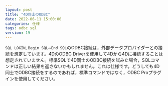 ```yaml
---
layout: post
title: "4D同士のODBC"
date: 2022-06-11 15:00:00
categories: 仕様
tags: odbc sql
version: 19
---
```


`SQL LOGIN`, `Begin SQL`~`End SQL`のODBC接続は，外部データプロバイダーとの接続を想定しています。4DのODBC Driverを使用して4Dから4Dに接続することは想定されていません。標準SQLで4D同士のODBC接続を試みた場合，SQLコマンドは正しい結果を返さないかもしれません。これは仕様です。どうしても4D同士でODBC接続をするのであれば，標準コマンドではなく，ODBC Proプラグインを使用してください。
